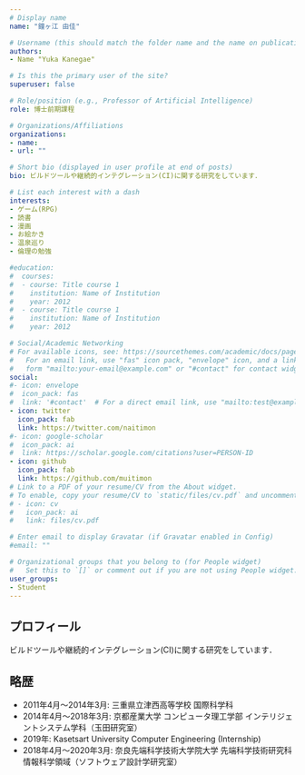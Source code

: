 ```yaml
---
# Display name
name: "鐘ヶ江 由佳"

# Username (this should match the folder name and the name on publications)
authors:
- Name "Yuka Kanegae"

# Is this the primary user of the site?
superuser: false

# Role/position (e.g., Professor of Artificial Intelligence)
role: 博士前期課程

# Organizations/Affiliations
organizations:
- name: 
- url: ""

# Short bio (displayed in user profile at end of posts)
bio: ビルドツールや継続的インテグレーション(CI)に関する研究をしています．

# List each interest with a dash
interests:
- ゲーム(RPG)
- 読書
- 漫画
- お絵かき
- 温泉巡り
- 倫理の勉強

#education:
#  courses:
#  - course: Title course 1
#    institution: Name of Institution
#    year: 2012
#  - course: Title course 1
#    institution: Name of Institution
#    year: 2012

# Social/Academic Networking
# For available icons, see: https://sourcethemes.com/academic/docs/page-builder/#icons
#   For an email link, use "fas" icon pack, "envelope" icon, and a link in the
#   form "mailto:your-email@example.com" or "#contact" for contact widget.
social:
#- icon: envelope
#  icon_pack: fas
#  link: '#contact'  # For a direct email link, use "mailto:test@example.org".
- icon: twitter
  icon_pack: fab
  link: https://twitter.com/naitimon
#- icon: google-scholar
#  icon_pack: ai
#  link: https://scholar.google.com/citations?user=PERSON-ID
- icon: github
  icon_pack: fab
  link: https://github.com/muitimon
# Link to a PDF of your resume/CV from the About widget.
# To enable, copy your resume/CV to `static/files/cv.pdf` and uncomment the lines below.
# - icon: cv
#   icon_pack: ai
#   link: files/cv.pdf

# Enter email to display Gravatar (if Gravatar enabled in Config)
#email: ""

# Organizational groups that you belong to (for People widget)
#   Set this to `[]` or comment out if you are not using People widget.
user_groups:
- Student
---
```


## プロフィール
ビルドツールや継続的インテグレーション(CI)に関する研究をしています．

## 略歴
- 2011年4月～2014年3月: 三重県立津西高等学校 国際科学科
- 2014年4月～2018年3月: 京都産業大学 コンピュータ理工学部 インテリジェントシステム学科（玉田研究室）
- 2019年: Kasetsart University Computer Engineering (Internship)
- 2018年4月～2020年3月: 奈良先端科学技術大学院大学 先端科学技術研究科 情報科学領域（ソフトウェア設計学研究室）
